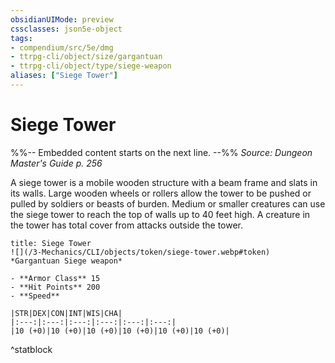 ```yaml
---
obsidianUIMode: preview
cssclasses: json5e-object
tags:
- compendium/src/5e/dmg
- ttrpg-cli/object/size/gargantuan
- ttrpg-cli/object/type/siege-weapon
aliases: ["Siege Tower"]
---
```

# Siege Tower
%%-- Embedded content starts on the next line. --%%
*Source: Dungeon Master's Guide p. 256*  

A siege tower is a mobile wooden structure with a beam frame and slats in its walls. Large wooden wheels or rollers allow the tower to be pushed or pulled by soldiers or beasts of burden. Medium or smaller creatures can use the siege tower to reach the top of walls up to 40 feet high. A creature in the tower has total cover from attacks outside the tower.

```ad-statblock
title: Siege Tower
![](/3-Mechanics/CLI/objects/token/siege-tower.webp#token)
*Gargantuan Siege weapon*

- **Armor Class** 15
- **Hit Points** 200
- **Speed** 

|STR|DEX|CON|INT|WIS|CHA|
|:---:|:---:|:---:|:---:|:---:|:---:|
|10 (+0)|10 (+0)|10 (+0)|10 (+0)|10 (+0)|10 (+0)|

```
^statblock